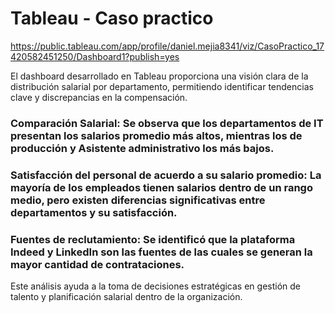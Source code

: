 # Tableau - Caso practico

https://public.tableau.com/app/profile/daniel.mejia8341/viz/CasoPractico_17420582451250/Dashboard1?publish=yes

El dashboard desarrollado en Tableau proporciona una visión clara de la distribución salarial por departamento, permitiendo identificar tendencias clave y discrepancias en la compensación.

### Comparación Salarial: Se observa que los departamentos de IT presentan los salarios promedio más altos, mientras los de producción y Asistente administrativo los más bajos.

### Satisfacción del personal de acuerdo a su salario promedio: La mayoría de los empleados tienen salarios dentro de un rango medio, pero existen diferencias significativas entre departamentos y su satisfacción.

### Fuentes de reclutamiento: Se identificó que la plataforma Indeed y LinkedIn son las fuentes de las cuales se generan la mayor cantidad de contrataciones.

Este análisis ayuda a la toma de decisiones estratégicas en gestión de talento y planificación salarial dentro de la organización.
